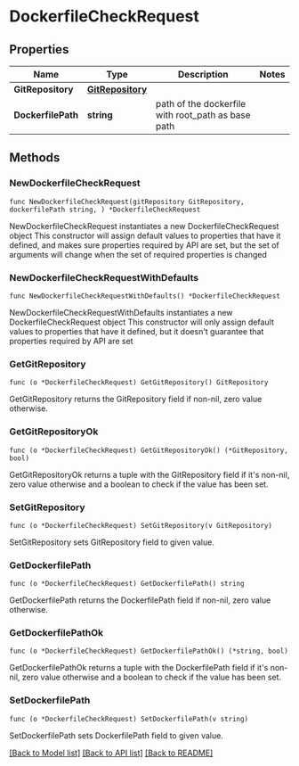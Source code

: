 # DockerfileCheckRequest

## Properties

Name | Type | Description | Notes
------------ | ------------- | ------------- | -------------
**GitRepository** | [**GitRepository**](GitRepository.md) |  | 
**DockerfilePath** | **string** | path of the dockerfile with root_path as base path | 

## Methods

### NewDockerfileCheckRequest

`func NewDockerfileCheckRequest(gitRepository GitRepository, dockerfilePath string, ) *DockerfileCheckRequest`

NewDockerfileCheckRequest instantiates a new DockerfileCheckRequest object
This constructor will assign default values to properties that have it defined,
and makes sure properties required by API are set, but the set of arguments
will change when the set of required properties is changed

### NewDockerfileCheckRequestWithDefaults

`func NewDockerfileCheckRequestWithDefaults() *DockerfileCheckRequest`

NewDockerfileCheckRequestWithDefaults instantiates a new DockerfileCheckRequest object
This constructor will only assign default values to properties that have it defined,
but it doesn't guarantee that properties required by API are set

### GetGitRepository

`func (o *DockerfileCheckRequest) GetGitRepository() GitRepository`

GetGitRepository returns the GitRepository field if non-nil, zero value otherwise.

### GetGitRepositoryOk

`func (o *DockerfileCheckRequest) GetGitRepositoryOk() (*GitRepository, bool)`

GetGitRepositoryOk returns a tuple with the GitRepository field if it's non-nil, zero value otherwise
and a boolean to check if the value has been set.

### SetGitRepository

`func (o *DockerfileCheckRequest) SetGitRepository(v GitRepository)`

SetGitRepository sets GitRepository field to given value.


### GetDockerfilePath

`func (o *DockerfileCheckRequest) GetDockerfilePath() string`

GetDockerfilePath returns the DockerfilePath field if non-nil, zero value otherwise.

### GetDockerfilePathOk

`func (o *DockerfileCheckRequest) GetDockerfilePathOk() (*string, bool)`

GetDockerfilePathOk returns a tuple with the DockerfilePath field if it's non-nil, zero value otherwise
and a boolean to check if the value has been set.

### SetDockerfilePath

`func (o *DockerfileCheckRequest) SetDockerfilePath(v string)`

SetDockerfilePath sets DockerfilePath field to given value.



[[Back to Model list]](../README.md#documentation-for-models) [[Back to API list]](../README.md#documentation-for-api-endpoints) [[Back to README]](../README.md)


